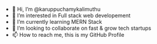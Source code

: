 - 👋 Hi, I’m @karuppuchamykalimuthu
- 👀 I’m interested in Full stack web developement
- 🌱 I’m currently learning MERN Stack
- 💞️ I’m looking to collaborate on fast & grow tech startups
- 📫 How to reach me,  this is my GitHub Profile

<!---
karuppuchamykalimuthu/karuppuchamykalimuthu is a ✨ special ✨ repository because its `README.md` (this file) appears on your GitHub profile.
You can click the Preview link to take a look at your changes.
--->

